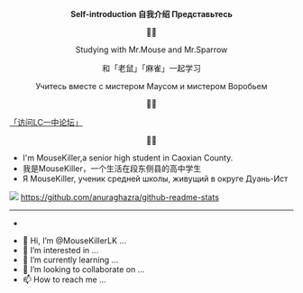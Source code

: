 **<p align="center">Self-introduction  自我介绍  Представьтесь</p>**


<!---
MouseKillerLK/MouseKillerLK is a ✨ special ✨ repository because its `README.md` (this file) appears on your GitHub profile.
You can click the Preview link to take a look at your changes.
--->
<p align="center">🐀🐁</p>
<p align="center">Studying with Mr.Mouse and Mr.Sparrow</p>
<p align="center">和「老鼠」「麻雀」一起学习</p>
<p align="center">Учитесь вместе с мистером Маусом и мистером Воробьем</p>
<p align="center">🐀🐁</p>

[「访问LC一中论坛」](https://github.com/MouseKillerLK/LCYZSBBS)

<p align="center">🐀🐁</p>

- I'm MouseKiller,a senior high student in Caoxian County.
- 我是MouseKiller，一个生活在段东侧县的高中学生
- Я MouseKiller, ученик средней школы, живущий в округе Дуань-Ист

[![](https://github-readme-stats.vercel.app/api?username=MouseKillerLK&count_private=true&include_all_commits=true&show_icons=true)]()
https://github.com/anuraghazra/github-readme-stats
***
- <span class="heimu" title="你知道的太多了">
<!---### Primary --->
- 👋 Hi, I’m @MouseKillerLK ...
- 👀 I’m interested in ...
- 🌱 I’m currently learning ...
- 💞️ I’m looking to collaborate on ...
- 📫 How to reach me ...
